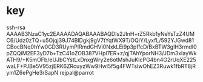 # key
ssh-rsa AAAAB3NzaC1yc2EAAAADAQABAAABAQDIs2JInH+rZ5Rkb1yNeYsTzZ4UMC6/Udz0zTQ+u5Ojqj39J74BlDgkj9gV7tYqtWX9T/OQiY/LyxfL/592YJGwd81CBocBNq0hYw0GD3RUymPlRmdGHVi0NxkLEi9p3pffcD/BxBTW3gIH3rmdI0pZQQiM2EF3yD7b+TzC41oZOB387VHpl7ER+z/qjTAhYporNH3/JDm3xIayWkATH9/+K5mOFb/eUJbCYstLxDnxgWry2e6otMshJuKIcPG4bn4G2rUqXE225waLF+PJBe5V95zjERK6ZRcuyzWw9Hwl5f5g4FWTsIwOhEZ3Ruwk1fbRT8jRym1Z6ePgHe3rSapN rejpal@parrot
